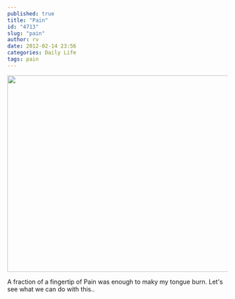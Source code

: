 ```yaml
---
published: true
title: "Pain"
id: "4713"
slug: "pain"
author: rv
date: 2012-02-14 23:56
categories: Daily Life
tags: pain
---
```

<a href="https://s3.amazonaws.com/cfwblog/uploads/2012/02/pain.jpg"><img class="aligncenter size-large wp-image-4714" title="pain" src="https://s3.amazonaws.com/cfwblog/uploads/2012/02/pain-600x450.jpg" alt="" width="600" height="450" /></a>

A fraction of a fingertip of Pain was enough to maky my tongue burn. Let's see what we can do with this..